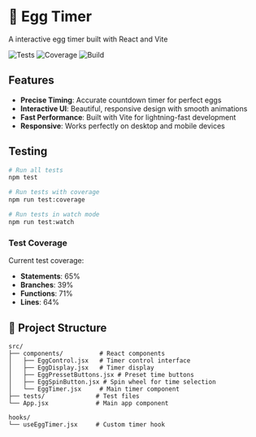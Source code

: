 # 🥚 Egg Timer

A interactive egg timer built with React and Vite

![Tests](https://img.shields.io/badge/tests-82%20passed-brightgreen.svg)
![Coverage](https://img.shields.io/badge/coverage-64%25-yellow.svg)
![Build](https://img.shields.io/badge/build-passing-brightgreen.svg)

## Features

- **Precise Timing**: Accurate countdown timer for perfect eggs
- **Interactive UI**: Beautiful, responsive design with smooth animations
- **Fast Performance**: Built with Vite for lightning-fast development
- **Responsive**: Works perfectly on desktop and mobile devices

## Testing

```bash
# Run all tests
npm test

# Run tests with coverage
npm run test:coverage

# Run tests in watch mode
npm run test:watch
```

### Test Coverage

Current test coverage:

- **Statements**: 65%
- **Branches**: 39%
- **Functions**: 71%
- **Lines**: 64%

## 📁 Project Structure

```
src/
├── components/          # React components
│   ├── EggControl.jsx   # Timer control interface
│   ├── EggDisplay.jsx   # Timer display
│   ├── EggPressetButtons.jsx # Preset time buttons
│   ├── EggSpinButton.jsx # Spin wheel for time selection
│   └── EggTimer.jsx     # Main timer component
├── tests/              # Test files
└── App.jsx             # Main app component

hooks/
└── useEggTimer.jsx     # Custom timer hook
```
